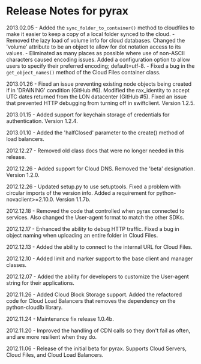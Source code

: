 # Release Notes for pyrax

2013.02.05 - Added the `sync_folder_to_container()` method to cloudfiles to make it
             easier to keep a copy of a local folder synced to the cloud.
           - Removed the lazy load of volume info for cloud databases. Changed the
             'volume' attribute to be an object to allow for dot notation access
             to its values.
           - Eliminated as many places as possible where use of non-ASCII characters
             caused encoding issues. Added a configuration option to allow users to
             specify their preferred encoding; default=utf-8.
           - Fixed a bug in the `get_object_names()` method of the Cloud Files
             container class.

2013.01.26 - Fixed an issue preventing existing node objects being created if in
             'DRAINING' condition (GitHub #6). Modified the rax_identity to accept
             UTC dates returned from the LON datacenter (GitHub #5). Fixed an
             issue that prevented HTTP debugging from turning off in swiftclient.
             Version 1.2.5.

2013.01.15 - Added support for keychain storage of credentials for authentication.
             Version 1.2.4.

2013.01.10 - Added the 'halfClosed' parameter to the create() method of load balancers.

2012.12.27 - Removed old class docs that were no longer needed in this release.

2012.12.26 - Added support for Cloud DNS. Removed the 'beta' designation.
             Version 1.2.0.

2012.12.26 - Updated setup.py to use setuptools. Fixed a problem with circular
             imports of the version info. Added a requirement for
             python-novaclient>=2.10.0. Version 1.1.7b.

2012.12.18 - Removed the code that controlled when pyrax connected to services. Also
             changed the User-agent format to match the other SDKs.

2012.12.17 - Enhanced the ability to debug HTTP traffic. Fixed a bug in object naming
             when uploading an entire folder in Cloud Files.

2012.12.13 - Added the ability to connect to the internal URL for Cloud Files.

2012.12.10 - Added limit and marker support to the base client and manager classes.

2012.12.07 - Added the ability for developers to customize the User-agent string
             for their applications.

2012.11.26 - Added Cloud Block Storage support. Added the refactored code for
             Cloud Load Balancers that removes the dependency on the python-cloudlb
             library.

2012.11.24 - Maintenance fix release 1.0.4b.

2012.11.20 - Improved the handling of CDN calls so they don't fail as often, and
             are more resilient when they do.

2012.11.06 - Release of the initial beta for pyrax. Supports Cloud Servers, Cloud
             Files, and Cloud Load Balancers.
